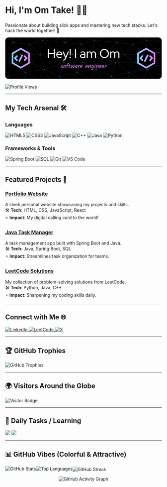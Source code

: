 <div id="particles-js"></div>

# Hi, I'm Om Take! 👨‍💻
### <span id="typewriter" style="color: #FF69B4;"></span>
Passionate about building slick apps and mastering new tech stacks. Let's hack the world together! 🚀

![Profile Banner](https://github.com/OmTake27/OmTake27/blob/main/github-header-image.png)

<p align="left">
  <img src="https://komarev.com/ghpvc/?username=omtake27&label=Profile%20views&color=FF4500&style=flat" alt="Profile Views" />
</p>

---

## My Tech Arsenal 🛠️

### Languages
<div class="language-badges">
  <img src="https://img.shields.io/badge/HTML5-FF6347?style=for-the-badge&logo=html5&logoColor=white" alt="HTML5" />
  <img src="https://img.shields.io/badge/CSS3-1E90FF?style=for-the-badge&logo=css3&logoColor=white" alt="CSS3" />
  <img src="https://img.shields.io/badge/JavaScript-FFD700?style=for-the-badge&logo=javascript&logoColor=black" alt="JavaScript" />
  <img src="https://img.shields.io/badge/C%2B%2B-00BFFF?style=for-the-badge&logo=c%2B%2B&logoColor=white" alt="C++" />
  <img src="https://img.shields.io/badge/Java-FF8C00?style=for-the-badge&logo=java&logoColor=white" alt="Java" />
  <img src="https://img.shields.io/badge/Python-8A2BE2?style=for-the-badge&logo=python&logoColor=white" alt="Python" />
</div>

### Frameworks & Tools
<div class="framework-badges">
  <img src="https://img.shields.io/badge/SpringBoot-32CD32?style=for-the-badge&logo=spring&logoColor=white" alt="Spring Boot" />
  <img src="https://img.shields.io/badge/SQL-20B2AA?style=for-the-badge&logo=mysql&logoColor=white" alt="SQL" />
  <img src="https://img.shields.io/badge/Git-DC143C?style=for-the-badge&logo=git&logoColor=white" alt="Git" />
  <img src="https://img.shields.io/badge/VS%20Code-1E90FF?style=for-the-badge&logo=visual-studio-code&logoColor=white" alt="VS Code" />
</div>

<div class="skills-radar"></div>

---

## Featured Projects 🚀

<div class="project-card">
  <h3><a href="https://github.com/OmTake27/portfolio">Portfolio Website</a></h3>
  A sleek personal website showcasing my projects and skills.<br>
  🛠️ <b>Tech</b>: HTML, CSS, JavaScript, React<br>
  ⭐ <b>Impact</b>: My digital calling card to the world!
</div>

<div class="project-card">
  <h3><a href="https://github.com/OmTake27/task-manager">Java Task Manager</a></h3>
  A task management app built with Spring Boot and Java.<br>
  🛠️ <b>Tech</b>: Java, Spring Boot, SQL<br>
  ⭐ <b>Impact</b>: Streamlines task organization for teams.
</div>

<div class="project-card">
  <h3><a href="https://github.com/OmTake27/leetcode-solutions">LeetCode Solutions</a></h3>
  My collection of problem-solving solutions from LeetCode.<br>
  🛠️ <b>Tech</b>: Python, Java, C++<br>
  ⭐ <b>Impact</b>: Sharpening my coding skills daily.
</div>

---

## Connect with Me 🌐
<p align="left">
  <a href="https://linkedin.com/in/omtake" target="_blank">
    <img align="center" src="https://img.shields.io/badge/LinkedIn-1E90FF?style=for-the-badge&logo=linkedin&logoColor=white" alt="LinkedIn" />
  </a>
  <a href="https://leetcode.com/omtake" target="_blank">
    <img align="center" src="https://img.shields.io/badge/LeetCode-FF8C00?style=for-the-badge&logo=leetcode&logoColor=black" alt="LeetCode" />
  </a>
  <a href="https://x.com/omtake27" target="_blank">
    <img align="center" src="https://img.shields.io/badge/X-000000?style=for-the-badge&logo=x&logoColor=00FF00" alt="X" />
  </a>
</p>

---

## 🏆 GitHub Trophies
<p align="left">
  <img src="https://github-profile-trophy.vercel.app/?username=omtake27&theme=radical&no-frame=true&margin-w=10" alt="GitHub Trophies" />
</p>

---

## 🌍 Visitors Around the Globe
<p align="left">
  <img src="https://visitor-badge.laobi.icu/badge?page_id=omtake27.omtake27&left_color=FF4500&right_color=32CD32" alt="Visitor Badge" />
</p>

---

## 📅 Daily Tasks / Learning
<p>
  <img src="https://img.shields.io/badge/Practice%20LeetCode%20Problems-Ongoing-FF69B4?style=for-the-badge&logoColor=32CD32" />
  <img src="https://img.shields.io/badge/Learn%20Spring%20Boot%20Security-In%20Progress-8A2BE2?style=for-the-badge&logoColor=FFD700" />
</p>

---

## 📊 GitHub Vibes (Colorful & Attractive)
<p>
  <img align="left" src="https://github-readme-stats.vercel.app/api?username=omtake27&show_icons=true&hide_border=false&bg_color=1C1C1C&title_color=FF69B4&icon_color=00FF00&text_color=FFD700&count_private=true" alt="GitHub Stats" />
  <img align="left" src="https://github-readme-stats.vercel.app/api/top-langs/?username=omtake27&layout=compact&hide_border=false&bg_color=1C1C1C&title_color=FF69B4&text_color=FFD700" alt="Top Languages" />
</p>

<p>
  <img align="center" src="https://github-readme-streak-stats.herokuapp.com/?user=omtake27&theme=radical&fire=32CD32" alt="GitHub Streak" />
</p>

<p align="center">
  <img src="https://github-readme-activity-graph.vercel.app/graph?username=omtake27&theme=react&hide_border=false&bg_color=1C1C1C&color=FF69B4&line=32CD32" alt="GitHub Activity Graph" />
</p>



